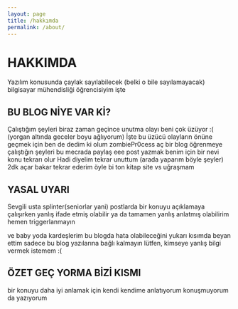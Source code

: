 ```yaml
---
layout: page
title: /hakkımda
permalink: /about/
---
```


# HAKKIMDA

Yazılım konusunda çaylak sayılabilecek (belki o bile sayılamayacak) bilgisayar mühendisliği öğrencisiyim işte

## BU BLOG NİYE VAR Kİ?

Çalıştığım şeyleri biraz zaman geçince unutma olayı beni çok üzüyor :( (yorgan altında geceler boyu ağlıyorum)
İşte bu üzücü olayların önüne geçmek için ben de dedim ki olum zombiePr0cess aç bir blog öğrenmeye çalıştığın şeyleri bu mecrada paylaş 
eee post yazmak benim için bir nevi konu tekrarı olur
Hadi diyelim tekrar unuttum (arada yaparım böyle şeyler) 2dk açar bakar tekrar ederim öyle bi ton kitap site vs uğraşmam 

## YASAL UYARI

Sevgili usta splinter(seniorlar yani) postlarda bir konuyu 
açıklamaya çalışırken yanlış ifade etmiş olabilir ya da tamamen yanlış anlatmış olabilirim hemen triggerlanmayın 

ve baby yoda kardeşlerim bu blogda hata olabileceğini yukarı kısımda beyan ettim
sadece bu blog yazılarına bağlı kalmayın lütfen, kimseye yanlış bilgi vermek istemem :(

## ÖZET GEÇ YORMA BİZİ KISMI

bir konuyu daha iyi anlamak için kendi kendime anlatıyorum konuşmuyorum da yazıyorum

